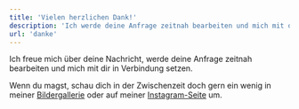 ```yaml
---
title: 'Vielen herzlichen Dank!'
description: 'Ich werde deine Anfrage zeitnah bearbeiten und mich mit dir in Verbindung setzen.'
url: 'danke'
---
```


Ich freue mich über deine Nachricht, werde deine Anfrage zeitnah bearbeiten und mich mit dir in Verbindung setzen.

Wenn du magst, schau dich in der Zwischenzeit doch gern ein wenig in meiner [Bildergallerie](/gallerie) oder auf meiner [Instagram-Seite](https://www.instagram.com/sarah.schminkt) um.
